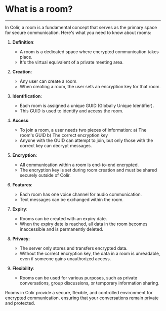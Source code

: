 # What is a room?

---

In Colir, a room is a fundamental concept that serves as the primary space for secure communication. Here's what you need to know about rooms:

1. **Definition**:
   - A room is a dedicated space where encrypted communication takes place.
   - It's the virtual equivalent of a private meeting area.

2. **Creation**:
   - Any user can create a room.
   - When creating a room, the user sets an encryption key for that room.

3. **Identification**:
   - Each room is assigned a unique GUID (Globally Unique Identifier).
   - This GUID is used to identify and access the room.

4. **Access**:
   - To join a room, a user needs two pieces of information:
     a) The room's GUID
     b) The correct encryption key
   - Anyone with the GUID can attempt to join, but only those with the correct key can decrypt messages.

5. **Encryption**:
   - All communication within a room is end-to-end encrypted.
   - The encryption key is set during room creation and must be shared securely outside of Colir.

6. **Features**:
   - Each room has one voice channel for audio communication.
   - Text messages can be exchanged within the room.

7. **Expiry**:
   - Rooms can be created with an expiry date.
   - When the expiry date is reached, all data in the room becomes inaccessible and is permanently deleted.

8. **Privacy**:
   - The server only stores and transfers encrypted data.
   - Without the correct encryption key, the data in a room is unreadable, even if someone gains unauthorized access.

9. **Flexibility**:
   - Rooms can be used for various purposes, such as private conversations, group discussions, or temporary information sharing.

Rooms in Colir provide a secure, flexible, and controlled environment for encrypted communication, ensuring that your conversations remain private and protected.